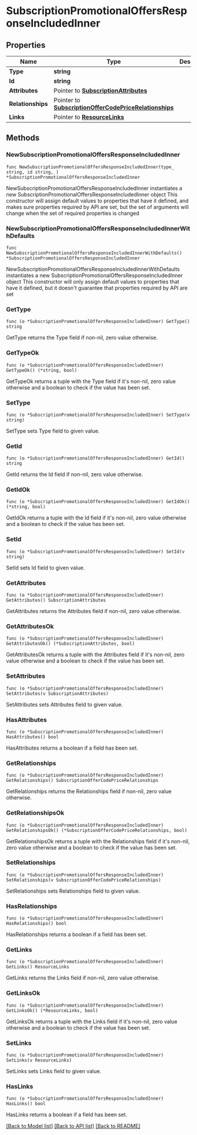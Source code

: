 # SubscriptionPromotionalOffersResponseIncludedInner

## Properties

Name | Type | Description | Notes
------------ | ------------- | ------------- | -------------
**Type** | **string** |  | 
**Id** | **string** |  | 
**Attributes** | Pointer to [**SubscriptionAttributes**](SubscriptionAttributes.md) |  | [optional] 
**Relationships** | Pointer to [**SubscriptionOfferCodePriceRelationships**](SubscriptionOfferCodePriceRelationships.md) |  | [optional] 
**Links** | Pointer to [**ResourceLinks**](ResourceLinks.md) |  | [optional] 

## Methods

### NewSubscriptionPromotionalOffersResponseIncludedInner

`func NewSubscriptionPromotionalOffersResponseIncludedInner(type_ string, id string, ) *SubscriptionPromotionalOffersResponseIncludedInner`

NewSubscriptionPromotionalOffersResponseIncludedInner instantiates a new SubscriptionPromotionalOffersResponseIncludedInner object
This constructor will assign default values to properties that have it defined,
and makes sure properties required by API are set, but the set of arguments
will change when the set of required properties is changed

### NewSubscriptionPromotionalOffersResponseIncludedInnerWithDefaults

`func NewSubscriptionPromotionalOffersResponseIncludedInnerWithDefaults() *SubscriptionPromotionalOffersResponseIncludedInner`

NewSubscriptionPromotionalOffersResponseIncludedInnerWithDefaults instantiates a new SubscriptionPromotionalOffersResponseIncludedInner object
This constructor will only assign default values to properties that have it defined,
but it doesn't guarantee that properties required by API are set

### GetType

`func (o *SubscriptionPromotionalOffersResponseIncludedInner) GetType() string`

GetType returns the Type field if non-nil, zero value otherwise.

### GetTypeOk

`func (o *SubscriptionPromotionalOffersResponseIncludedInner) GetTypeOk() (*string, bool)`

GetTypeOk returns a tuple with the Type field if it's non-nil, zero value otherwise
and a boolean to check if the value has been set.

### SetType

`func (o *SubscriptionPromotionalOffersResponseIncludedInner) SetType(v string)`

SetType sets Type field to given value.


### GetId

`func (o *SubscriptionPromotionalOffersResponseIncludedInner) GetId() string`

GetId returns the Id field if non-nil, zero value otherwise.

### GetIdOk

`func (o *SubscriptionPromotionalOffersResponseIncludedInner) GetIdOk() (*string, bool)`

GetIdOk returns a tuple with the Id field if it's non-nil, zero value otherwise
and a boolean to check if the value has been set.

### SetId

`func (o *SubscriptionPromotionalOffersResponseIncludedInner) SetId(v string)`

SetId sets Id field to given value.


### GetAttributes

`func (o *SubscriptionPromotionalOffersResponseIncludedInner) GetAttributes() SubscriptionAttributes`

GetAttributes returns the Attributes field if non-nil, zero value otherwise.

### GetAttributesOk

`func (o *SubscriptionPromotionalOffersResponseIncludedInner) GetAttributesOk() (*SubscriptionAttributes, bool)`

GetAttributesOk returns a tuple with the Attributes field if it's non-nil, zero value otherwise
and a boolean to check if the value has been set.

### SetAttributes

`func (o *SubscriptionPromotionalOffersResponseIncludedInner) SetAttributes(v SubscriptionAttributes)`

SetAttributes sets Attributes field to given value.

### HasAttributes

`func (o *SubscriptionPromotionalOffersResponseIncludedInner) HasAttributes() bool`

HasAttributes returns a boolean if a field has been set.

### GetRelationships

`func (o *SubscriptionPromotionalOffersResponseIncludedInner) GetRelationships() SubscriptionOfferCodePriceRelationships`

GetRelationships returns the Relationships field if non-nil, zero value otherwise.

### GetRelationshipsOk

`func (o *SubscriptionPromotionalOffersResponseIncludedInner) GetRelationshipsOk() (*SubscriptionOfferCodePriceRelationships, bool)`

GetRelationshipsOk returns a tuple with the Relationships field if it's non-nil, zero value otherwise
and a boolean to check if the value has been set.

### SetRelationships

`func (o *SubscriptionPromotionalOffersResponseIncludedInner) SetRelationships(v SubscriptionOfferCodePriceRelationships)`

SetRelationships sets Relationships field to given value.

### HasRelationships

`func (o *SubscriptionPromotionalOffersResponseIncludedInner) HasRelationships() bool`

HasRelationships returns a boolean if a field has been set.

### GetLinks

`func (o *SubscriptionPromotionalOffersResponseIncludedInner) GetLinks() ResourceLinks`

GetLinks returns the Links field if non-nil, zero value otherwise.

### GetLinksOk

`func (o *SubscriptionPromotionalOffersResponseIncludedInner) GetLinksOk() (*ResourceLinks, bool)`

GetLinksOk returns a tuple with the Links field if it's non-nil, zero value otherwise
and a boolean to check if the value has been set.

### SetLinks

`func (o *SubscriptionPromotionalOffersResponseIncludedInner) SetLinks(v ResourceLinks)`

SetLinks sets Links field to given value.

### HasLinks

`func (o *SubscriptionPromotionalOffersResponseIncludedInner) HasLinks() bool`

HasLinks returns a boolean if a field has been set.


[[Back to Model list]](../README.md#documentation-for-models) [[Back to API list]](../README.md#documentation-for-api-endpoints) [[Back to README]](../README.md)


